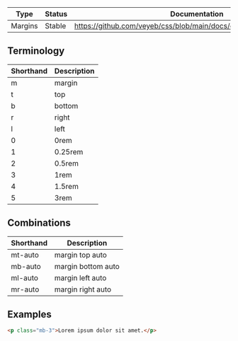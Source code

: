 Type | Status | Documentation
------------ | ------------- | -------------
Margins | Stable | https://github.com/veyeb/css/blob/main/docs/content/utilities/margin.md

## Terminology  

Shorthand | Description
------------ | -------------
m | margin
t | top 
b | bottom 
r | right 
l | left
0 | 0rem 
1 | 0.25rem 
2 | 0.5rem 
3 | 1rem 
4 | 1.5rem   
5 | 3rem 

## Combinations

Shorthand | Description
------------ | -------------
mt-auto | margin top auto
mb-auto | margin bottom auto
ml-auto | margin left auto
mr-auto | margin right auto

## Examples

```html live
<p class="mb-3">Lorem ipsum dolor sit amet.</p>
```
